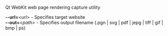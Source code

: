 
Qt WebKit web page rendering capture utility  
  
**--url=**_\<url\>_ - Specifies target website  
**--out=**_\<path\>_ - Specifies output filename (.pgn | svg | pdf | jepg | tiff | gif | bmp | ps)